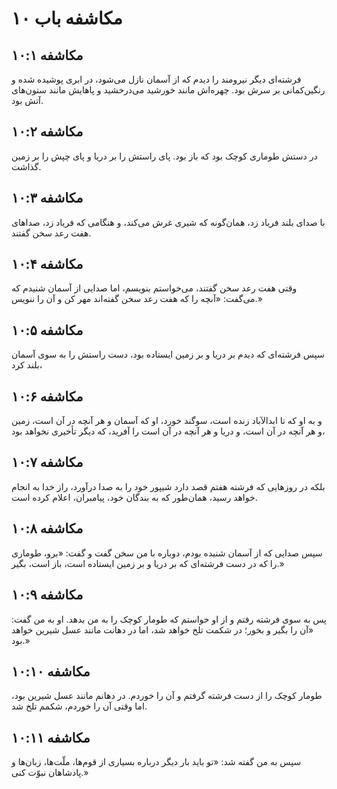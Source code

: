 # مکاشفه باب ۱۰

## مکاشفه ۱۰:۱
فرشته‌ای دیگر نیرومند را دیدم که از آسمان نازل می‌شود، در ابری پوشیده شده و رنگین‌کمانی بر سرش بود. چهره‌اش مانند خورشید می‌درخشید و پاهایش مانند ستون‌های آتش بود.

## مکاشفه ۱۰:۲
در دستش طوماری کوچک بود که باز بود. پای راستش را بر دریا و پای چپش را بر زمین گذاشت.

## مکاشفه ۱۰:۳
با صدای بلند فریاد زد، همان‌گونه که شیری غرش می‌کند، و هنگامی که فریاد زد، صداهای هفت رعد سخن گفتند.

## مکاشفه ۱۰:۴
وقتی هفت رعد سخن گفتند، می‌خواستم بنویسم، اما صدایی از آسمان شنیدم که می‌گفت: «آنچه را که هفت رعد سخن گفته‌اند مهر کن و آن را ننویس.»

## مکاشفه ۱۰:۵
سپس فرشته‌ای که دیدم بر دریا و بر زمین ایستاده بود، دست راستش را به سوی آسمان بلند کرد،

## مکاشفه ۱۰:۶
و به او که تا ابدالآباد زنده است، سوگند خورد، او که آسمان و هر آنچه در آن است، زمین و هر آنچه در آن است، و دریا و هر آنچه در آن است را آفرید، که دیگر تأخیری نخواهد بود،

## مکاشفه ۱۰:۷
بلکه در روزهایی که فرشته هفتم قصد دارد شیپور خود را به صدا درآورد، راز خدا به انجام خواهد رسید، همان‌طور که به بندگان خود، پیامبران، اعلام کرده است.

## مکاشفه ۱۰:۸
سپس صدایی که از آسمان شنیده بودم، دوباره با من سخن گفت و گفت: «برو، طوماری را که در دست فرشته‌ای که بر دریا و بر زمین ایستاده است، باز است، بگیر.»

## مکاشفه ۱۰:۹
پس به سوی فرشته رفتم و از او خواستم که طومار کوچک را به من بدهد. او به من گفت: «آن را بگیر و بخور؛ در شکمت تلخ خواهد شد، اما در دهانت مانند عسل شیرین خواهد بود.»

## مکاشفه ۱۰:۱۰
طومار کوچک را از دست فرشته گرفتم و آن را خوردم. در دهانم مانند عسل شیرین بود، اما وقتی آن را خوردم، شکمم تلخ شد.

## مکاشفه ۱۰:۱۱
سپس به من گفته شد: «تو باید بار دیگر درباره بسیاری از قوم‌ها، ملّت‌ها، زبان‌ها و پادشاهان نبوّت کنی.»
